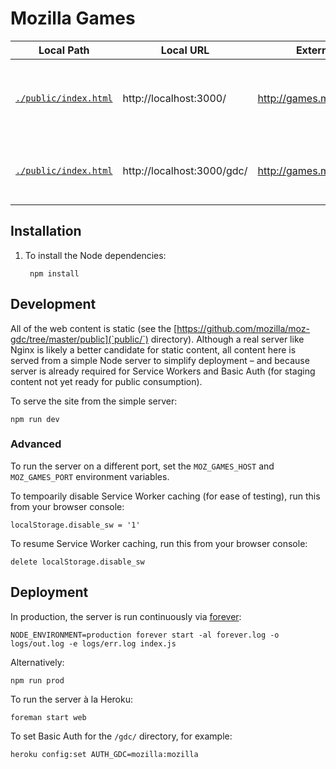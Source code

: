 # Mozilla Games

Local Path | Local URL  | External URL | Description
---------- | ---------- | ------------ | -----------
[`./public/index.html`](https://github.com/mozilla/moz-gdc/blob/master/public/index.html) | http://localhost:3000/ | http://games.mozilla.org/ | TBD (currently a placeholder for Mozilla Games portal)
[`./public/index.html`](https://github.com/mozilla/moz-gdc/blob/master/public/gdc/) | http://localhost:3000/gdc/ | http://games.mozilla.org/gdc/ | Conference mini site for Mozilla's presence at [GDC 2015](http://www.gdconf.com/)


## Installation

1. To install the Node dependencies:

        npm install


## Development

All of the web content is static (see the [https://github.com/mozilla/moz-gdc/tree/master/public](`public/`) directory). Although a real server like Nginx is likely a better candidate for static content, all content here is served from a simple Node server to simplify deployment – and because server is already required for Service Workers and Basic Auth (for staging content not yet ready for public consumption).

To serve the site from the simple server:

    npm run dev

### Advanced

To run the server on a different port, set the `MOZ_GAMES_HOST` and `MOZ_GAMES_PORT` environment variables.

To tempoarily disable Service Worker caching (for ease of testing), run this from your browser console:

    localStorage.disable_sw = '1'

To resume Service Worker caching, run this from your browser console:

    delete localStorage.disable_sw


## Deployment

In production, the server is run continuously via [forever](https://github.com/foreverjs/forever):

    NODE_ENVIRONMENT=production forever start -al forever.log -o logs/out.log -e logs/err.log index.js

Alternatively:

    npm run prod

To run the server à la Heroku:

    foreman start web

To set Basic Auth for the `/gdc/` directory, for example:

    heroku config:set AUTH_GDC=mozilla:mozilla
